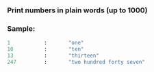 ### Print numbers in plain words (up to 1000)

### Sample:
```py
1           :       "one"
10          :       "ten"
13          :       "thirteen"
247         :       "two hundred forty seven"
```
